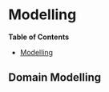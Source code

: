 # Modelling
<!-- markdown-toc start - Don't edit this section. Run M-x markdown-toc-refresh-toc -->
**Table of Contents**

- [Modelling](#modelling)

<!-- markdown-toc end -->


## Domain Modelling
